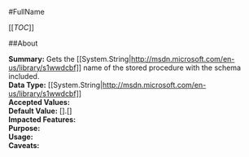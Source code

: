 #FullName

[[_TOC_]]

##About

**Summary:** Gets the [[System.String|http://msdn.microsoft.com/en-us/library/s1wwdcbf]] name of the stored procedure with the schema included.  
**Data Type:** [[System.String|http://msdn.microsoft.com/en-us/library/s1wwdcbf]]  
**Accepted Values:**   
**Default Value:** [].[]  
**Impacted Features:**   
**Purpose:**   
**Usage:**   
**Caveats:**   

